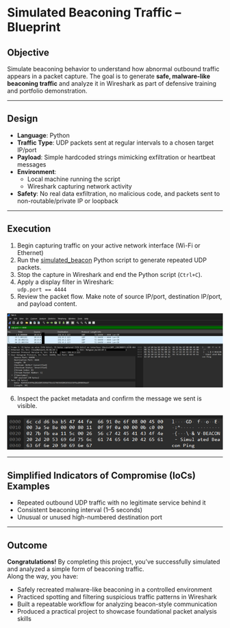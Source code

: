 # Simulated Beaconing Traffic – Blueprint

## Objective
Simulate beaconing behavior to understand how abnormal outbound traffic appears in a packet capture. The goal is to generate **safe, malware-like beaconing traffic** and analyze it in Wireshark as part of defensive training and portfolio demonstration.

---

## Design
- **Language**: Python  
- **Traffic Type**: UDP packets sent at regular intervals to a chosen target IP/port  
- **Payload**: Simple hardcoded strings mimicking exfiltration or heartbeat messages  
- **Environment**:  
  - Local machine running the script  
  - Wireshark capturing network activity  
- **Safety**: No real data exfiltration, no malicious code, and packets sent to non-routable/private IP or loopback

---

## Execution
1. Begin capturing traffic on your active network interface (Wi-Fi or Ethernet)  
2. Run the [simulated_beacon](./simulated_beacon.py) Python script to generate repeated UDP packets.  
3. Stop the capture in Wireshark and end the Python script (`Ctrl+C`).  
4. Apply a display filter in Wireshark:  
   `udp.port == 4444`  
5. Review the packet flow. Make note of source IP/port, destination IP/port, and payload content.  

<p align="center">
  <img src="Images/Wireshark_Packets.png" alt="Wireshark Packets" style="max-width: 100%;">
</p>

6. Inspect the packet metadata and confirm the message we sent is visible.  

<p align="center">
  <img src="Images/Packet_Metadata.png" alt="Packet Metadata" style="max-width: 100%;">
</p>


---

## Simplified Indicators of Compromise (IoCs) Examples
- Repeated outbound UDP traffic with no legitimate service behind it  
- Consistent beaconing interval (1–5 seconds)  
- Unusual or unused high-numbered destination port  

---

## Outcome

**Congratulations!** By completing this project, you’ve successfully simulated and analyzed a simple form of beaconing traffic.  
Along the way, you have:

- Safely recreated malware-like beaconing in a controlled environment  
- Practiced spotting and filtering suspicious traffic patterns in Wireshark  
- Built a repeatable workflow for analyzing beacon-style communication  
- Produced a practical project to showcase foundational packet analysis skills  
